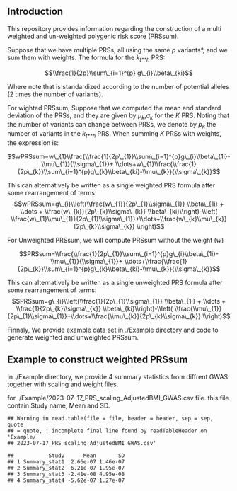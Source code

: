 ## Introduction

This repository provides information regarding the construction of a
multi weighted and un-weighted polygenic risk score (PRSsum).

Suppose that we have multiple PRSs, all using the same *p* variants\*,
and we sum them with weights. The formula for the *k*<sub>*t**h*</sub>
PRS:

$$\\frac{1}{2p}\\sum\_{i=1}^{p} g\_{i}\\beta\_{ki}$$

Where note that is standardized according to the number of potential
alleles (2 times the number of variants).

For wighted PRSsum, Suppose that we computed the mean and standard
deviation of the PRSs, and they are given by
*μ*<sub>*k*</sub>,*σ*<sub>*k*</sub> for the *K* PRS. Noting that the
number of variants can change between PRSs, we denote by
*p*<sub>*k*</sub> the number of variants in the *k*<sub>*t**h*</sub>
PRS. When summing *K* PRSs with weights, the expression is:

$$wPRSsum=w\_{1}\\frac{\\frac{1}{2p\_{1}}\\sum\_{i=1}^{p}g\_{i}\\beta\_{1i}-\\mu\_{1}}{\\sigma\_{1}}+ \\dots+w\_{1}\\frac{\\frac{1}{2p\_{k}}\\sum\_{i=1}^{p}g\_{k}\\beta\_{ki}-\\mu\_{k}}{\\sigma\_{k}}$$

This can alternatively be written as a single weighted PRS formula after
some rearrangement of terms:
$$wPRSsum=g\_{i}\\left(\\frac{w\_{1}}{2p\_{1}\\sigma\_{1}} \\beta\_{1i} + \\dots + \\frac{w\_{k}}{2p\_{k}\\sigma\_{k}} \\beta\_{ki}\\right)-\\left( \\frac{w\_{1}\\mu\_{1}}{2p\_{1}\\sigma\_{1}}+\\dots+\\frac{w\_{k}\\mu\_{k}}{2p\_{k}\\sigma\_{k}} \\right)$$

For Unweighted PRSsum, we will compute PRSsum without the weight (*w*)

$$PRSsum=\\frac{\\frac{1}{2p\_{1}}\\sum\_{i=1}^{p}g\_{i}\\beta\_{1i}-\\mu\_{1}}{\\sigma\_{1}}+ \\dots+\\frac{\\frac{1}{2p\_{k}}\\sum\_{i=1}^{p}g\_{k}\\beta\_{ki}-\\mu\_{k}}{\\sigma\_{k}}$$

This can alternatively be written as a single unweighted PRS formula
after some rearrangement of terms:
$$PRSsum=g\_{i}\\left(\\frac{1}{2p\_{1}\\sigma\_{1}} \\beta\_{1i} + \\dots + \\frac{1}{2p\_{k}\\sigma\_{k}} \\beta\_{ki}\\right)-\\left( \\frac{\\mu\_{1}}{2p\_{1}\\sigma\_{1}}+\\dots+\\frac{\\mu\_{k}}{2p\_{k}\\sigma\_{k}} \\right)$$

Finnaly, We provide example data set in ./Example directory and code to
generate weighted and unweighted PRSsum.

## Example to construct weighted PRSsum

In ./Example directory, we provide 4 summary statistics from diffrent
GWAS together with scaling and weight files.

for ./Example/2023-07-17\_PRS\_scaling\_AdjustedBMI\_GWAS.csv file. this
file contain Study name, Mean and SD.

    ## Warning in read.table(file = file, header = header, sep = sep, quote
    ## = quote, : incomplete final line found by readTableHeader on 'Example/
    ## 2023-07-17_PRS_scaling_AdjustedBMI_GWAS.csv'

    ##           Study      Mean       SD
    ## 1 Summary_stat1  2.66e-07 1.46e-07
    ## 2 Summary_stat2  6.21e-07 1.95e-07
    ## 3 Summary_stat3 -2.41e-08 4.95e-08
    ## 4 Summary_stat4 -5.62e-07 1.27e-07
